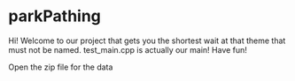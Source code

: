 # parkPathing

Hi!  Welcome to our project that gets you the shortest wait at that theme that must not be named.
test_main.cpp is actually our main!
Have fun!

Open the zip file for the data
